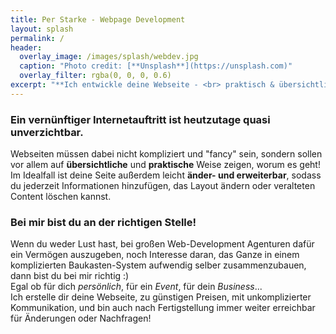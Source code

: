 ```yaml
---
title: Per Starke - Webpage Development
layout: splash
permalink: /
header:
  overlay_image: /images/splash/webdev.jpg
  caption: "Photo credit: [**Unsplash**](https://unsplash.com)"
  overlay_filter: rgba(0, 0, 0, 0.6)
excerpt: "**Ich entwickle deine Webseite - <br> praktisch & übersichtlich**"
---
```


### Ein vernünftiger Internetauftritt ist heutzutage quasi unverzichtbar.  

Webseiten müssen dabei nicht kompliziert und "fancy" sein, sondern sollen vor allem auf **übersichtliche** 
und **praktische** Weise zeigen, worum es geht!  
Im Idealfall ist deine Seite außerdem leicht **änder- und erweiterbar**, sodass du jederzeit Informationen 
hinzufügen, das Layout ändern oder veralteten Content löschen kannst.  

### Bei mir bist du an der richtigen Stelle!
Wenn du weder Lust hast, bei großen Web-Development Agenturen dafür ein Vermögen auszugeben, 
noch Interesse daran, das Ganze in einem komplizierten Baukasten-System aufwendig selber zusammenzubauen,
dann bist du bei mir richtig :)  
Egal ob für dich *persönlich*, für ein *Event*, für dein *Business*...   
Ich erstelle dir deine Webseite, zu günstigen Preisen, mit unkomplizierter Kommunikation, und bin auch nach
Fertigstellung immer weiter erreichbar für Änderungen oder Nachfragen! 



